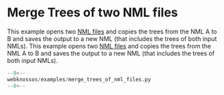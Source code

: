 # Merge Trees of two NML files

This example opens two [NML files](/webknossos/data/concepts.md#nml-files) and copies the trees from the NML A to B and saves the output to a new NML (that includes the trees of both input NMLs).
This example opens two [NML files](/webknossos/data/concepts.md#nml-files) and copies the trees from the NML A to B and saves the output to a new NML (that includes the trees of both input NMLs).

```python
--8<--
webknossos/examples/merge_trees_of_nml_files.py
--8<--
```
